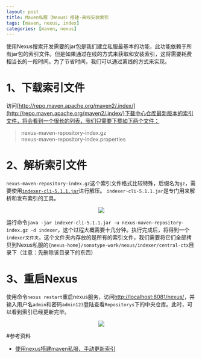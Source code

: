 ```yaml
---
layout: post
title: Maven私服（Nexus）搭建-离线安装索引
tags: [maven, nexus, index]
categories: [maven, nexus]
---
```




使用Nexus搜索开发需要的jar包是我们建立私服最基本的功能，此功能依赖于所有jar包的索引文件。但是如果通过在线的方式来获取和安装索引，这将需要耗费相当长的一段时间。为了节省时间，我们可以通过离线的方式来实现。


# 1、下载索引文件
访问[http://repo.maven.apache.org/maven2/.index/](http://repo.maven.apache.org/maven2/.index/)下载中心仓库最新版本的索引文件，将会看到一个很长的列表，我们只需要下载如下两个文件：

> nexus-maven-repository-index.gz  
> nexus-maven-repository-index.properties


# 2、解析索引文件
`nexus-maven-repository-index.gz`这个索引文件格式比较特殊，后缀名为`gz`，需要使用[`indexer-cli-5.1.1.jar`](http://search.maven.org/#search%7Cgav%7C1%7Cg%3A%22org.apache.maven.indexer%22%20AND%20a%3A%22indexer-cli%22)进行解压。
`indexer-cli-5.1.1.jar`是专门用来解析和发布索引的工具。

<div style="text-align: center;">
    <image src="{{ post.url }}/static/images/nexus/indexer-cli-5.1.1.jpg"></image>
</div>

运行命令`java -jar indexer-cli-5.1.1.jar -u nexus-maven-repository-index.gz -d indexer`，这个过程大概需要十几分钟。执行完成后，将得到一个`indexer文件夹`，这个文件夹内存放的是所有的索引文件，我们需要将它们全部拷贝到Nexus私服的`{nexus-home}/sonatype-work/nexus/indexer/central-ctx`目录下（注意：先删除该目录下的东西）


# 3、重启Nexus
使用命令`nexus restart`重启nexus服务，访问[http://localhost:8081/nexus/](http://localhost:8081/nexus/)，并输入用户名`admin`和密码`admin123`登陆查看`Repositorys`下的中央仓库。此时，可以看到索引已经更新完毕。

<div style="text-align: center;">
    <image src="{{ post.url }}/static/images/nexus/index_installed.jpg"></image>
</div>


#参考资料

* [使用nexus搭建maven私服、手动更新索引](http://m.blog.csdn.net/blog/kmter/23564681)


